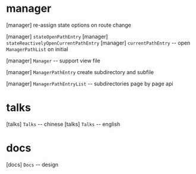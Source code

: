 # manager

[manager] re-assign state options on route change

[manager] `stateOpenPathEntry`
[manager] `stateReactivelyOpenCurrentPathEntry`
[manager] `currentPathEntry` -- open `ManagerPathList` on initial

[manager] `Manager` -- support view file

[manager] `ManagerPathEntry` create subdirectory and subfile

[manager] `ManagerPathEntryList` -- subdirectories page by page api

# talks

[talks] `Talks` -- chinese
[talks] `Talks` -- english

# docs

[docs] `Docs` -- design
